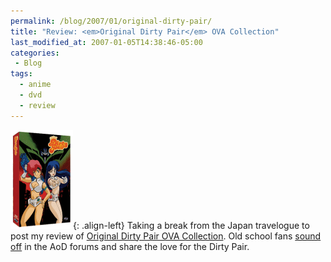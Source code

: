 ```yaml
---
permalink: /blog/2007/01/original-dirty-pair/
title: "Review: <em>Original Dirty Pair</em> OVA Collection"
last_modified_at: 2007-01-05T14:38:46-05:00
categories:
 - Blog
tags:
  - anime
  - dvd
  - review
---
```


![Original Dirty Pair OVA Collection](/assets/images/reviews/dirtypairovabox.gif){: .align-left}
Taking a break from the Japan travelogue to post my review of [Original Dirty Pair OVA Collection](http://www.animeondvd.com/reviews2/disc_reviews/4713.php).
Old school fans [sound off](http://www.animeondvd.com/forum/showtopic.php?tid/16125/) in the AoD forums and share the
love for the Dirty Pair.